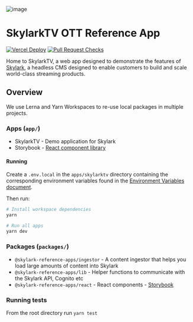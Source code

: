 ![image](https://user-images.githubusercontent.com/17385115/196493113-4205645c-9e08-4492-888f-630dd4591723.png)

# SkylarkTV OTT Reference App

[![Vercel Deploy](https://github.com/skylark-platform/reference-apps/actions/workflows/deploy-vercel.yml/badge.svg)](https://github.com/skylark-platform/reference-apps/actions/workflows/deploy-vercel.yml)
[![Pull Request Checks](https://github.com/skylark-platform/reference-apps/actions/workflows/pr-checks.yml/badge.svg)](https://github.com/skylark-platform/reference-apps/actions/workflows/pr-checks.yml)

Home to SkylarkTV, a web app designed to demonstrate the features of [Skylark][skylark], a headless CMS designed to enable customers to build and scale world-class streaming products.

## Overview

We use Lerna and Yarn Workspaces to re-use local packages in multiple projects.

### Apps (`app/`)

- SkylarkTV - Demo application for Skylark
- Storybook - [React component library][storybook]

#### Running

Create a `.env.local` in the `apps/skylarktv` directory containing the corresponding environment variables found in the [Environment Variables document][environment-variables].

Then run:

```bash
# Install workspace dependencies
yarn

# Run all apps
yarn dev
```

### Packages (`packages/`)

- `@skylark-reference-apps/ingestor` - A content ingestor that helps you load large amounts of content into Skylark
- `@skylark-reference-apps/lib` - Helper functions to communicate with the Skylark API, Cognito etc
- `@skylark-reference-apps/react` - React components - [Storybook][storybook]

### Running tests

From the root directory run `yarn test`

[skylark]: https://www.skylarkplatform.com/
[environment-variables]: ./docs/environment-variables.md
[storybook]: https://main--63219df2e93c0d4a4ed861cf.chromatic.com/

